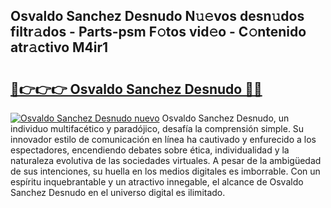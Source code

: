 ## Osvaldo Sanchez Desnudo N𝚞𝚎vos desn𝚞dos filtr𝚊dos - Parts-psm F𝚘tos vid𝚎o - C𝚘ntenido atr𝚊ctivo M4ir1

# <h2><a href="http://mb0ggc1.tromn.icu/?c=Osvaldo+Sanchez+Desnudo">🔗👉👉👉 Osvaldo Sanchez Desnudo 🔗🔗</a></h2>

[![Osvaldo Sanchez Desnudo nuevo](https://i.imgur.com/pEAQMta.gif)](http://mb0ggc1.tromn.icu/?c=Osvaldo+Sanchez+Desnudo)
Osvaldo Sanchez Desnudo, un individuo multifacético y paradójico, desafía la comprensión simple. Su innovador estilo de comunicación en línea ha cautivado y enfurecido a los espectadores, encendiendo debates sobre ética, individualidad y la naturaleza evolutiva de las sociedades virtuales. A pesar de la ambigüedad de sus intenciones, su huella en los medios digitales es imborrable. Con un espíritu inquebrantable y un atractivo innegable, el alcance de Osvaldo Sanchez Desnudo en el universo digital es ilimitado.
